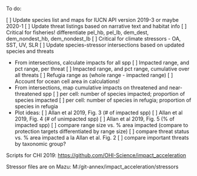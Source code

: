 To do:

[ ] Update species list and maps for IUCN API version 2019-3 or maybe 2020-1
[ ] Update threat listings based on narrative text and habitat info
    [ ] Critical for fisheries! differentiate pel_hb, pel_lb, dem_dest, dem_nondest_hb, dem_nondest_lb
    [ ] Critical for climate stressors - OA, SST, UV, SLR
[ ] Update species-stressor intersections based on updated species and threats
* From intersections, calculate impacts for all spp
    [ ] Impacted range, and pct range, per threat
    [ ] Impacted range, and pct range, cumulative over all threats
    [ ] Refugia range as (whole range - impacted range)
    [ ] Account for ocean cell area in calculations!
* From intersections, map cumulative impacts on threatened and near-threatened spp
    [ ] per cell: number of species impacted; proportion of species impacted
    [ ] per cell: number of species in refugia; proportion of species in refugia
* Plot ideas:
    [ ] Allan et al 2019, Fig. 3 (# of impacted spp)
    [ ] Allan et al 2019, Fig. 4 (# of unimpacted spp) 
    [ ] Allan et al 2019, Fig. 5 (% of impacted spp)
    [ ] compare range size vs. % area impacted (compare to protection targets differentiated by range size)
    [ ] compare threat status vs. % area impacted a la Allan et al. Fig. 2
    [ ] compare important threats by taxonomic group?
    
Scripts for CHI 2019: https://github.com/OHI-Science/impact_acceleration

Stressor files are on Mazu: M:/git-annex/impact_acceleration/stressors
